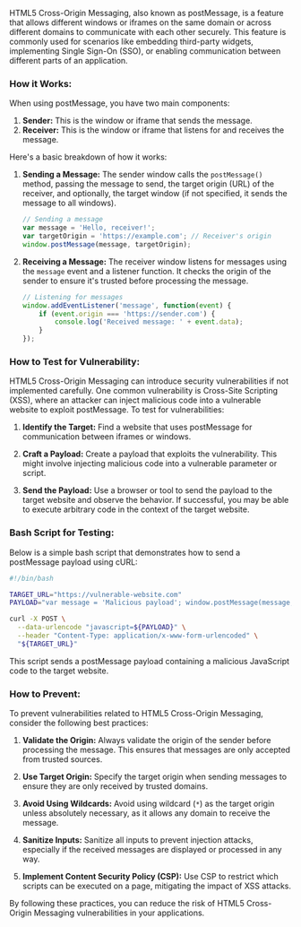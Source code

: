 HTML5 Cross-Origin Messaging, also known as postMessage, is a feature that allows different windows or iframes on the same domain or across different domains to communicate with each other securely. This feature is commonly used for scenarios like embedding third-party widgets, implementing Single Sign-On (SSO), or enabling communication between different parts of an application.

### How it Works:

When using postMessage, you have two main components:

1. **Sender:** This is the window or iframe that sends the message.
2. **Receiver:** This is the window or iframe that listens for and receives the message.

Here's a basic breakdown of how it works:

1. **Sending a Message:** The sender window calls the `postMessage()` method, passing the message to send, the target origin (URL) of the receiver, and optionally, the target window (if not specified, it sends the message to all windows).
   
   ```javascript
   // Sending a message
   var message = 'Hello, receiver!';
   var targetOrigin = 'https://example.com'; // Receiver's origin
   window.postMessage(message, targetOrigin);
   ```

2. **Receiving a Message:** The receiver window listens for messages using the `message` event and a listener function. It checks the origin of the sender to ensure it's trusted before processing the message.
   
   ```javascript
   // Listening for messages
   window.addEventListener('message', function(event) {
       if (event.origin === 'https://sender.com') {
           console.log('Received message: ' + event.data);
       }
   });
   ```

### How to Test for Vulnerability:

HTML5 Cross-Origin Messaging can introduce security vulnerabilities if not implemented carefully. One common vulnerability is Cross-Site Scripting (XSS), where an attacker can inject malicious code into a vulnerable website to exploit postMessage. To test for vulnerabilities:

1. **Identify the Target:** Find a website that uses postMessage for communication between iframes or windows.

2. **Craft a Payload:** Create a payload that exploits the vulnerability. This might involve injecting malicious code into a vulnerable parameter or script.

3. **Send the Payload:** Use a browser or tool to send the payload to the target website and observe the behavior. If successful, you may be able to execute arbitrary code in the context of the target website.

### Bash Script for Testing:

Below is a simple bash script that demonstrates how to send a postMessage payload using cURL:

```bash
#!/bin/bash

TARGET_URL="https://vulnerable-website.com"
PAYLOAD="var message = 'Malicious payload'; window.postMessage(message, '*');"

curl -X POST \
  --data-urlencode "javascript=${PAYLOAD}" \
  --header "Content-Type: application/x-www-form-urlencoded" \
  "${TARGET_URL}"
```

This script sends a postMessage payload containing a malicious JavaScript code to the target website.

### How to Prevent:

To prevent vulnerabilities related to HTML5 Cross-Origin Messaging, consider the following best practices:

1. **Validate the Origin:** Always validate the origin of the sender before processing the message. This ensures that messages are only accepted from trusted sources.

2. **Use Target Origin:** Specify the target origin when sending messages to ensure they are only received by trusted domains.

3. **Avoid Using Wildcards:** Avoid using wildcard (`*`) as the target origin unless absolutely necessary, as it allows any domain to receive the message.

4. **Sanitize Inputs:** Sanitize all inputs to prevent injection attacks, especially if the received messages are displayed or processed in any way.

5. **Implement Content Security Policy (CSP):** Use CSP to restrict which scripts can be executed on a page, mitigating the impact of XSS attacks.

By following these practices, you can reduce the risk of HTML5 Cross-Origin Messaging vulnerabilities in your applications.
